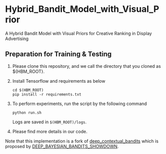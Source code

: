 # Hybrid_Bandit_Model_with_Visual_Prior
A Hybrid Bandit Model with Visual Priors for Creative Ranking in Display Advertising

## Preparation for Training & Testing
1. Please clone this repository, and we call the directory that you cloned as ${HBM_ROOT}.

2. Install Tensorflow and requirements as below
    ```
    cd $(HBM_ROOT)
    pip install -r requirements.txt
    ```

3. To perform experiments, run the script by the following command
    ```
    python run.sh
    ```
    Logs are saved in `$(HBM_ROOT)/logs`.

4. Please find more details in our code.

Note that this implementation is a fork of [deep_contextual_bandits](https://github.com/tensorflow/models/tree/v2.3.0/research/deep_contextual_bandits) which is proposed by [DEEP_BAYESIAN_BANDITS_SHOWDOWN](https://openreview.net/pdf?id=SyYe6k-CW).
<!--4. Please download pretrained word vectors from [Glove](https://nlp.stanford.edu/projects/glove/).-->




